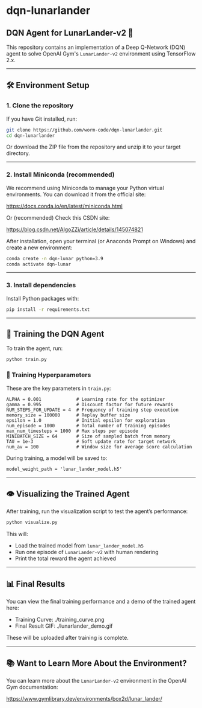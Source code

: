 # dqn-lunarlander
## DQN Agent for LunarLander-v2 🚀

This repository contains an implementation of a Deep Q-Network (DQN) agent to solve OpenAI Gym's `LunarLander-v2` environment using TensorFlow 2.x.

---

## 🛠️ Environment Setup

### 1. Clone the repository

If you have Git installed, run:

```bash
git clone https://github.com/worm-code/dqn-lunarlander.git
cd dqn-lunarlander
```

Or download the ZIP file from the repository and unzip it to your target directory.

---

### 2. Install Miniconda (recommended)

We recommend using Miniconda to manage your Python virtual environments. You can download it from the official site:

https://docs.conda.io/en/latest/miniconda.html

Or (recommended)
Check this CSDN site:

https://blog.csdn.net/AlgoZZi/article/details/145074821

After installation, open your terminal (or Anaconda Prompt on Windows) and create a new environment:

```bash
conda create -n dqn-lunar python=3.9
conda activate dqn-lunar
```

---

### 3. Install dependencies

Install Python packages with:
```bash
pip install -r requirements.txt
```

---


## 🚀 Training the DQN Agent

To train the agent, run:
```python
python train.py
```
### 📌 Training Hyperparameters

These are the key parameters in `train.py`:
```
ALPHA = 0.001             # Learning rate for the optimizer
gamma = 0.995             # Discount factor for future rewards
NUM_STEPS_FOR_UPDATE = 4  # Frequency of training step execution
memory_size = 100000      # Replay buffer size
epsilon = 1.0             # Initial epsilon for exploration
num_episode = 1000        # Total number of training episodes
max_num_timesteps = 1000  # Max steps per episode
MINIBATCH_SIZE = 64       # Size of sampled batch from memory
TAU = 1e-3                # Soft update rate for target network
num_av = 100              # Window size for average score calculation
```

During training, a model will be saved to:
```
model_weight_path = 'lunar_lander_model.h5'
```
---

## 👁️ Visualizing the Trained Agent

After training, run the visualization script to test the agent’s performance:
```python
python visualize.py
```
This will:
- Load the trained model from `lunar_lander_model.h5`
- Run one episode of `LunarLander-v2` with human rendering
- Print the total reward the agent achieved

---

## 📊 Final Results

You can view the final training performance and a demo of the trained agent here:

- Training Curve: ./training_curve.png
- Final Result GIF: ./lunarlander_demo.gif

These will be uploaded after training is complete.

---

## 📚 Want to Learn More About the Environment?

You can learn more about the `LunarLander-v2` environment in the OpenAI Gym documentation:

https://www.gymlibrary.dev/environments/box2d/lunar_lander/
